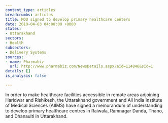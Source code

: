 ```yaml
---
content_type: articles
breadcrumbs: articles
title: MOU signed to develop primary healthcare centers
date: 2019-04-03 04:00:00 +0000
states:
- Uttarakhand
sectors:
- Health
subsectors:
- Delivery Systems
sources:
- name: Pharmabiz
  url: http://www.pharmabiz.com/NewsDetails.aspx?aid=114846&sid=1
details: []
is_analysis: false

---
```

In order to make healthcare facilities accessible in remote areas adjoining Haridwar and Rishikesh, the Uttarakhand government and All India Institute of Medical Sciences (AIIMS) have signed a memorandum of understanding to develop primary healthcare centres in Raiwala, Ramnagar Danda, Thano, and Dhanaulti in Uttarakhand.